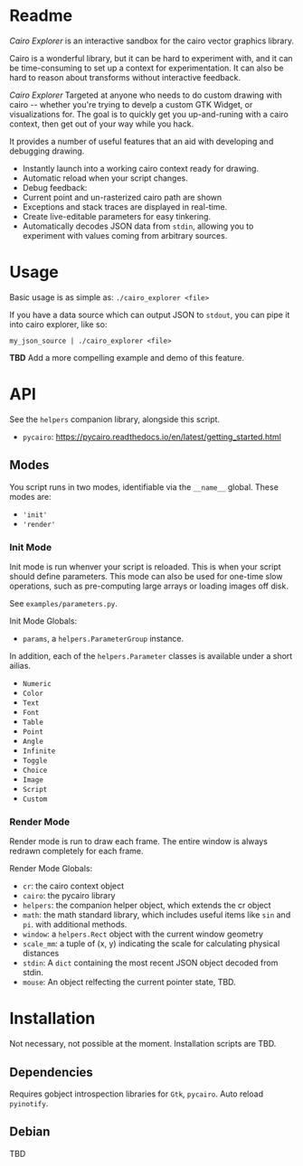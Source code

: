 # Readme

*Cairo Explorer* is an interactive sandbox for the cairo vector
graphics library.

Cairo is a wonderful library, but it can be hard to experiment with,
and it can be time-consuming to set up a context for
experimentation. It can also be hard to reason about transforms
without interactive feedback.

*Cairo Explorer* Targeted at anyone who needs to do custom drawing
with cairo -- whether you're trying to develp a custom GTK Widget, or
visualizations for. The goal is to quickly get you up-and-runing with
a cairo context, then get out of your way while you hack.

It provides a number of useful features that an aid with developing
and debugging drawing.

- Instantly launch into a working cairo context ready for drawing.
- Automatic reload when your script changes.
- Debug feedback:
 - Current point and un-rasterized cairo path are shown
 - Exceptions and stack traces are displayed in real-time.
- Create live-editable parameters for easy tinkering.
- Automatically decodes JSON data from `stdin`, allowing you to
  experiment with values coming from arbitrary sources.

# Usage

Basic usage is as simple as: `./cairo_explorer <file>`

If you have a data source which can output JSON to `stdout`, you can
pipe it into cairo explorer, like so:

`my_json_source | ./cairo_explorer <file>`

**TBD** Add a more compelling example and demo of this feature.

# API

See the `helpers` companion library, alongside this script.

- `pycairo`: https://pycairo.readthedocs.io/en/latest/getting_started.html

## Modes

You script runs in two modes, identifiable via the `__name__`
global. These modes are:

- `'init'`
- `'render'`

### Init Mode

Init mode is run whenver your script is reloaded. This is when your
script should define parameters. This mode can also be used for
one-time slow operations, such as pre-computing large arrays or
loading images off disk.

See `examples/parameters.py`.

Init Mode Globals:

- `params`, a `helpers.ParameterGroup` instance.

In addition, each of the `helpers.Parameter` classes is available
under a short ailias.

- `Numeric`
- `Color`
- `Text`
- `Font`
- `Table`
- `Point`
- `Angle`
- `Infinite`
- `Toggle`
- `Choice`
- `Image`
- `Script`
- `Custom`

### Render Mode

Render mode is run to draw each frame. The entire window is always
redrawn completely for each frame.

Render Mode Globals:

- `cr`: the cairo context object
- `cairo`: the pycairo library
- `helpers`: the companion helper object, which extends the cr object
- `math`: the math standard library, which includes useful items like `sin` and `pi`.
  with additional methods.
- `window`: a `helpers.Rect` object with the current window geometry
- `scale_mm`: a tuple of (x, y) indicating the scale for calculating physical distances
- `stdin`: A `dict` containing the most recent JSON object decoded from stdin.
- `mouse`: An object relfecting the current pointer state, TBD.

# Installation

Not necessary, not possible at the moment. Installation scripts are TBD.

## Dependencies

Requires gobject introspection libraries for `Gtk`, `pycairo`. Auto
reload `pyinotify`.

## Debian

TBD
